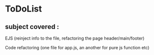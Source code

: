 # ToDoList

## subject covered :
EJS (reinject info to the file, refactoring the page header/main/footer)

Code refactoring (one file for app.js, an another for pure js function etc)
